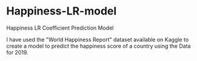 # Happiness-LR-model
Happiness LR Coefficient Prediction Model

I have used the "World Happiness Report" dataset available on Kaggle to create a model to predict the happiness score of a country using the Data for 2019.


